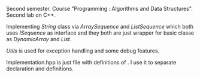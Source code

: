 Second semester. Course "Programming : Algorithms and Data Structures". Second lab on C++.

Implementing *String* class via *ArraySequence* and *ListSequence* which both uses *ISequence* as interface and they both are just wrapper for basic classe as *DynamicArray* and *List*.

*Utils* is used for exception handling and some debug features.

<class>Implementation.hpp is just file with definitions of <class>. I use it to separate declaration and definitions.
